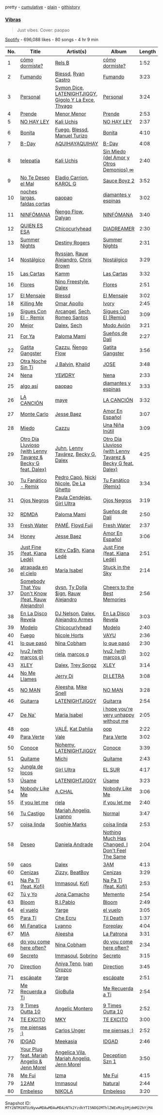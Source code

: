 pretty - [cumulative](/playlists/cumulative/37i9dQZF1DWT34oeYRnJ0R.md) - [plain](/playlists/plain/37i9dQZF1DWT34oeYRnJ0R) - [githistory](https://github.githistory.xyz/mackorone/spotify-playlist-archive/blob/main/playlists/plain/37i9dQZF1DWT34oeYRnJ0R)

### [Vibras](https://open.spotify.com/playlist/37i9dQZF1DWT34oeYRnJ0R)

> Just vibes\. Cover: paopao

[Spotify](https://open.spotify.com/user/spotify) - 696,088 likes - 80 songs - 4 hr 9 min

| No. | Title | Artist(s) | Album | Length |
|---|---|---|---|---|
| 1 | [cómo dormiste?](https://open.spotify.com/track/3fjN3y5x4hN53rykAN2LHQ) | [Rels B](https://open.spotify.com/artist/2IMZYfNi21MGqxopj9fWx8) | [cómo dormiste?](https://open.spotify.com/album/2jt6z03JV7Ax8ZdlOrs9BK) | 1:52 |
| 2 | [Fumando](https://open.spotify.com/track/7J02hWxvWMi026FUPXU4nq) | [Blessd](https://open.spotify.com/artist/1TA5sGRlKUJXBN4ZyJuDIX), [Ryan Castro](https://open.spotify.com/artist/7j6DKwmjbxvpQO8h914uEz) | [Fumando](https://open.spotify.com/album/26gxlnGOcwQsUheyskEuMV) | 3:23 |
| 3 | [Personal](https://open.spotify.com/track/2DkZmgOhYX5m4mOgORqIzq) | [Symon Dice](https://open.spotify.com/artist/13UfNcNfBVluLz2d0J6y6v), [LATENIGHTJIGGY](https://open.spotify.com/artist/34OTRVwyaE8DkOrGMQa7Ah), [Gigolo Y La Exce](https://open.spotify.com/artist/7lCRuW6BSXGAsxuQV9lR0i), [Thyago](https://open.spotify.com/artist/58vXMHUbQbvf7jutQTnJZy) | [Personal](https://open.spotify.com/album/3Q0J5O5iugt4arPomuIIyB) | 3:24 |
| 4 | [Prende](https://open.spotify.com/track/6r5ThDX3rDYvOHxixSjwvX) | [Menor Menor](https://open.spotify.com/artist/2663St0NB1IsbMnlF69AeW) | [Prende](https://open.spotify.com/album/39dpTC9IGFK94L7Z2eh9oX) | 2:53 |
| 5 | [NO HAY LEY](https://open.spotify.com/track/5enNYN3hDG4Dsey9WsF6TJ) | [Kali Uchis](https://open.spotify.com/artist/1U1el3k54VvEUzo3ybLPlM) | [NO HAY LEY](https://open.spotify.com/album/58bXMbR7x7k6ubKP7CyZpQ) | 2:37 |
| 6 | [Bonita](https://open.spotify.com/track/7p5s4J9dNNYpZdAgJIOH6Z) | [Fuego](https://open.spotify.com/artist/7wU2WGCJ8HxkekHHE2QLul), [Blessd](https://open.spotify.com/artist/1TA5sGRlKUJXBN4ZyJuDIX), [Manuel Turizo](https://open.spotify.com/artist/0tmwSHipWxN12fsoLcFU3B) | [Bonita](https://open.spotify.com/album/5S7g9lFAwX5rUAM2I4idTS) | 4:10 |
| 7 | [B\-Day](https://open.spotify.com/track/7bYs6rdrNdpidWjJJtJMsm) | [AQUIHAYAQUIHAY](https://open.spotify.com/artist/3zMBw1jxFritUP7Mpce68i) | [B\-Day](https://open.spotify.com/album/6BUQPa8GoGOLYCsAkuMryh) | 4:08 |
| 8 | [telepatía](https://open.spotify.com/track/6tDDoYIxWvMLTdKpjFkc1B) | [Kali Uchis](https://open.spotify.com/artist/1U1el3k54VvEUzo3ybLPlM) | [Sin Miedo \(del Amor y Otros Demonios\) ∞](https://open.spotify.com/album/00wSTrFxoSzA7eeS1UxHgd) | 2:40 |
| 9 | [No Te Deseo el Mal](https://open.spotify.com/track/3HQxzXOb4p9pfpD5gP38D5) | [Eladio Carrion](https://open.spotify.com/artist/5XJDexmWFLWOkjOEjOVX3e), [KAROL G](https://open.spotify.com/artist/790FomKkXshlbRYZFtlgla) | [Sauce Boyz 2](https://open.spotify.com/album/4JaYe7HIddzNaF3rUgJzHI) | 3:52 |
| 10 | [noches largas, faldas cortas](https://open.spotify.com/track/0HZanBVjCHvVOSsrMvS08L) | [paopao](https://open.spotify.com/artist/5AS4y4rlmbUYDCdg35qmI9) | [diamantes y espinas](https://open.spotify.com/album/3o86U2Y7aQCgQe2kQQOz8T) | 3:02 |
| 11 | [NINFÓMANA](https://open.spotify.com/track/2Ev7DNObnkSmZzZhANm8by) | [Ñengo Flow](https://open.spotify.com/artist/12vb80Km0Ew53ABfJOepVz), [Dalyan](https://open.spotify.com/artist/6sy43r2jZgkOnzjyN1RVqN) | [NINFÓMANA](https://open.spotify.com/album/07CeeN5CeDGK3WuJlgQS1U) | 3:40 |
| 12 | [QUIEN ES ESA](https://open.spotify.com/track/3M2tFhrNdBDEEY3nDrcmNn) | [Chicocurlyhead](https://open.spotify.com/artist/4EzUsFLITcQxDuuDeADaV1) | [DIADREAMER](https://open.spotify.com/album/3dMeA8bEA9Ianbh9mnyhU9) | 2:30 |
| 13 | [Summer Nights](https://open.spotify.com/track/2J6KEv2z0LWUsMc2bHBAOR) | [Destiny Rogers](https://open.spotify.com/artist/6gezkje7GoJlQbHBgLXHuu) | [Summer Nights](https://open.spotify.com/album/3noBkmNZz14QcgIRgIzAZQ) | 2:31 |
| 14 | [Nostálgico](https://open.spotify.com/track/2BEcap3xJtmiPaHKyfQi4e) | [Rvssian](https://open.spotify.com/artist/1fctva4kpRbg2k3v7kwRuS), [Rauw Alejandro](https://open.spotify.com/artist/1mcTU81TzQhprhouKaTkpq), [Chris Brown](https://open.spotify.com/artist/7bXgB6jMjp9ATFy66eO08Z) | [Nostálgico](https://open.spotify.com/album/3752EkZZ1wjEzZ1MRd9rsV) | 3:29 |
| 15 | [Las Cartas](https://open.spotify.com/track/3F3zfGooJ4r6D18Bb9IunL) | [Kamm](https://open.spotify.com/artist/1TedHsnAVELVd0b5N8nbFh) | [Las Cartas](https://open.spotify.com/album/4j1Es14amPfi0udZJV5Oyu) | 3:32 |
| 16 | [Flores](https://open.spotify.com/track/2RCB8DenQG8AAy95KJfuwe) | [Nino Freestyle](https://open.spotify.com/artist/1AACxWCwNIa3ecOBQJnXRV), [Dalex](https://open.spotify.com/artist/0KPX4Ucy9dk82uj4GpKesn) | [Flores](https://open.spotify.com/album/4tFqsdZs5FlmfURPHuQX1B) | 2:51 |
| 17 | [El Mensaje](https://open.spotify.com/track/2KixbV3oLBNrQP2cXwrAC4) | [Blessd](https://open.spotify.com/artist/1TA5sGRlKUJXBN4ZyJuDIX) | [El Mensaje](https://open.spotify.com/album/7rm64Fm5KyyffZ5w0lFwpV) | 3:02 |
| 18 | [Killing Me](https://open.spotify.com/track/5BhK8Mho223YLPQOLfzWNP) | [Omar Apollo](https://open.spotify.com/artist/5FxD8fkQZ6KcsSYupDVoSO) | [Ivory](https://open.spotify.com/album/5z7TD11Qh81Gbf52hd5zAv) | 2:45 |
| 19 | [Sigues Con El \- Remix](https://open.spotify.com/track/4Pu0a2TuHOYtI4CCE3HEXI) | [Arcangel](https://open.spotify.com/artist/4SsVbpTthjScTS7U2hmr1X), [Sech](https://open.spotify.com/artist/77ziqFxp5gaInVrF2lj4ht), [Romeo Santos](https://open.spotify.com/artist/5lwmRuXgjX8xIwlnauTZIP) | [Sigues Con El \(Remix\)](https://open.spotify.com/album/0vPG06qvqmD1XL1uAFysKM) | 3:09 |
| 20 | [Mejor](https://open.spotify.com/track/6C1jKbkCUgFws7M0M4oGCB) | [Dalex](https://open.spotify.com/artist/0KPX4Ucy9dk82uj4GpKesn), [Sech](https://open.spotify.com/artist/77ziqFxp5gaInVrF2lj4ht) | [Modo Avión](https://open.spotify.com/album/7GUGpSBpdK6cJmWO3KdA7r) | 3:21 |
| 21 | [For Ya](https://open.spotify.com/track/02qrtIRuwbGgs2wCvdOFme) | [Paloma Mami](https://open.spotify.com/artist/7rOlQwf8OuFLFQp4aydjBt) | [Sueños de Dalí](https://open.spotify.com/album/4jfOmy33i7nM0gW5zPslJK) | 2:27 |
| 22 | [Gatita Gangster](https://open.spotify.com/track/1xbJZcVJjRvlDWG3TFgBIZ) | [Cazzu](https://open.spotify.com/artist/6w3SkAHYPsQ1bxV7VDlG5y), [Ñengo Flow](https://open.spotify.com/artist/12vb80Km0Ew53ABfJOepVz) | [Gatita Gangster](https://open.spotify.com/album/6sFIObMoQlkk3lFqt926dB) | 3:56 |
| 23 | [Otra Noche Sin Ti](https://open.spotify.com/track/6xvaSd27eSA5kQlFRYhWZF) | [J Balvin](https://open.spotify.com/artist/1vyhD5VmyZ7KMfW5gqLgo5), [Khalid](https://open.spotify.com/artist/6LuN9FCkKOj5PcnpouEgny) | [JOSE](https://open.spotify.com/album/11GmvpYnbgK0rSryPaV5BP) | 3:48 |
| 24 | [Nena](https://open.spotify.com/track/5kJrMogX8dnZvwJVRQct8l) | [YEИDRY](https://open.spotify.com/artist/3Lk9AWrpD4bminO5LwmBOw) | [Nena](https://open.spotify.com/album/5eYJgVtDk7Az1vRWKNfuzY) | 2:33 |
| 25 | [algo así](https://open.spotify.com/track/5YZ6ThqD1WBi9g0YSlLsfW) | [paopao](https://open.spotify.com/artist/5AS4y4rlmbUYDCdg35qmI9) | [diamantes y espinas](https://open.spotify.com/album/3o86U2Y7aQCgQe2kQQOz8T) | 3:33 |
| 26 | [LA CANCIÓN](https://open.spotify.com/track/2wIgWVIyA4bzRW6RmdXMoI) | [maye](https://open.spotify.com/artist/5ti5FPHgtaSf15KcUisZMt) | [LA CANCIÓN](https://open.spotify.com/album/775HIr3RQ0ZfqLVrHr69aI) | 3:32 |
| 27 | [Monte Carlo](https://open.spotify.com/track/0vV9YneKNzEEsAxQBFfOzp) | [Jesse Baez](https://open.spotify.com/artist/4rriNpL1lxpoysDDctWgl3) | [Amor En Español](https://open.spotify.com/album/1e8k4kAKtcC5GIjfP4JDdR) | 3:07 |
| 28 | [Miedo](https://open.spotify.com/track/7acURarwO3OFjtUKzzQq1T) | [Cazzu](https://open.spotify.com/artist/6w3SkAHYPsQ1bxV7VDlG5y) | [Una Niña Inútil](https://open.spotify.com/album/3cOK1UKpkM2v2xtcbNFzzc) | 3:09 |
| 29 | [Otro Día Lluvioso \(with Lenny Tavarez & Becky G feat\. Dalex\)](https://open.spotify.com/track/2qhcTAKmpFNXBEu1FYo69t) | [Juhn](https://open.spotify.com/artist/2LmcxBak1alK1bf7d1beTr), [Lenny Tavárez](https://open.spotify.com/artist/1pQWsZQehhS4wavwh7Fnxd), [Becky G](https://open.spotify.com/artist/4obzFoKoKRHIphyHzJ35G3), [Dalex](https://open.spotify.com/artist/0KPX4Ucy9dk82uj4GpKesn) | [Otro Día Lluvioso \(with Lenny Tavarez & Becky G feat\. Dalex\)](https://open.spotify.com/album/6MGhjZ5uPXwciHnjOGUIxK) | 4:25 |
| 30 | [Tu Fanático \- Remix](https://open.spotify.com/track/6yvWk1foReDykNoYd7n1Wc) | [Pedro Capó](https://open.spotify.com/artist/4QVBYiagIaa6ZGSPMbybpy), [Nicki Nicole](https://open.spotify.com/artist/2UZIAOlrnyZmyzt1nuXr9y), [De La Ghetto](https://open.spotify.com/artist/3EiLUeyEcA6fbRPSHkG5kb) | [Tu Fanático \(Remix\)](https://open.spotify.com/album/0bS2p0AQqpChH6HOhK5NzM) | 3:34 |
| 31 | [Ojos Negros](https://open.spotify.com/track/0hjbmFnvWmn9QPlEUKJUK3) | [Paula Cendejas](https://open.spotify.com/artist/4EiI7Vls0NB16jLuexzCHC), [Girl Ultra](https://open.spotify.com/artist/7i1CyQ1fogh4bkj3EPj3ls) | [Ojos Negros](https://open.spotify.com/album/1GpskTNrGXAlgg63EOMANt) | 3:19 |
| 32 | [RDMDA](https://open.spotify.com/track/4ucFAncTWKzcOjQ9J4SbaM) | [Paloma Mami](https://open.spotify.com/artist/7rOlQwf8OuFLFQp4aydjBt) | [Sueños de Dalí](https://open.spotify.com/album/4jfOmy33i7nM0gW5zPslJK) | 2:50 |
| 33 | [Fresh Water](https://open.spotify.com/track/2q8EbgPUw6bCQjVyfGoytw) | [PAMÉ](https://open.spotify.com/artist/5ZSOXLTnZcSjdVCIdjnq03), [Floyd Fuji](https://open.spotify.com/artist/0glUNuyGWUn70JhLMARseD) | [Fresh Water](https://open.spotify.com/album/49y4Fp6dj9ElCGJmEQN7DH) | 2:37 |
| 34 | [Honey](https://open.spotify.com/track/2FuQp5l27bC1sHWnZr8uA3) | [Jesse Baez](https://open.spotify.com/artist/4rriNpL1lxpoysDDctWgl3) | [Amor En Español](https://open.spotify.com/album/1e8k4kAKtcC5GIjfP4JDdR) | 3:06 |
| 35 | [Just Fine \(feat\. Kiana Ledé\)](https://open.spotify.com/track/4810VYLNArmiy9ftC7yhzV) | [Kitty Ca$h](https://open.spotify.com/artist/1WcZXhILKBJktTKnqfjWMT), [Kiana Ledé](https://open.spotify.com/artist/7jZMxhsB8djyIbYmoiJSTs) | [Just Fine \(feat\. Kiana Ledé\)](https://open.spotify.com/album/39v3mxqGMJSk4VACEvENAc) | 2:51 |
| 36 | [atrapada en el cielo](https://open.spotify.com/track/0xa6hDuygUskYwHD4hNXUR) | [María Isabel](https://open.spotify.com/artist/318bGJ7GOvMhYhkNOe5kZ5) | [Stuck in the Sky](https://open.spotify.com/album/30vPoPfOku0lYgfTE903vA) | 2:14 |
| 37 | [Somebody That You Don't Know \(feat\. Rauw Alejandro\)](https://open.spotify.com/track/2wHNBYCfnVNEXCOORj4tyV) | [dvsn](https://open.spotify.com/artist/7e1ICztHM2Sc4JNLxeMXYl), [Ty Dolla $ign](https://open.spotify.com/artist/7c0XG5cIJTrrAgEC3ULPiq), [Rauw Alejandro](https://open.spotify.com/artist/1mcTU81TzQhprhouKaTkpq) | [Cheers to the Best Memories](https://open.spotify.com/album/1WNwlBvoohUFZcJt3uLrd4) | 2:56 |
| 38 | [En La Disco Revela](https://open.spotify.com/track/2aP62YJe28Kclfpx2DBjo7) | [DJ Nelson](https://open.spotify.com/artist/2ydZrTy8U3kOMOzx20s3dg), [Dalex](https://open.spotify.com/artist/0KPX4Ucy9dk82uj4GpKesn), [Alejandro Armes](https://open.spotify.com/artist/3J9eSTe3nQKjuMyoiO2XSi) | [En La Disco Revela](https://open.spotify.com/album/37v6cQ4Ng0iXObwMzBwu5b) | 3:03 |
| 39 | [Modelo](https://open.spotify.com/track/0w9QFO4qIQd2Mik73UFFzS) | [Chicocurlyhead](https://open.spotify.com/artist/4EzUsFLITcQxDuuDeADaV1) | [Modelo](https://open.spotify.com/album/3xuuhHXA6iiKIbHOrM4GqD) | 2:40 |
| 40 | [Fuego](https://open.spotify.com/track/1XlcDTgLG4B7IZU9UFmvRB) | [Nicole Horts](https://open.spotify.com/artist/1PdyY069YiAkmKdnx6odux) | [VAYU](https://open.spotify.com/album/0rHCpDokbS3UGKGB64mOhY) | 2:36 |
| 41 | [lo que pasó](https://open.spotify.com/track/6SWwMXdb0XGGsUmNVxjP76) | [Nina Cobham](https://open.spotify.com/artist/4ETeWE9SAfaNU7XQ1RB2wq) | [lo que pasó](https://open.spotify.com/album/0dhZYPGnqu0hVxVS9saFQa) | 2:30 |
| 42 | [lyu2 \(with marcos g\)](https://open.spotify.com/track/1eKhGmIxCVwXHjxrh3aqT5) | [riela](https://open.spotify.com/artist/5K3Lwty6gv1gtuPn3gcf3A), [marcos g](https://open.spotify.com/artist/3O2UFvuhmgSDH3q6miqELN) | [lyu2 \(with marcos g\)](https://open.spotify.com/album/3pwWV4Y1XnsZpcpqtjyax3) | 3:02 |
| 43 | [XLEY](https://open.spotify.com/track/5LrMQ0wMlyotNIsR6aofeH) | [Dalex](https://open.spotify.com/artist/0KPX4Ucy9dk82uj4GpKesn), [Trey Songz](https://open.spotify.com/artist/2iojnBLj0qIMiKPvVhLnsH) | [XLEY](https://open.spotify.com/album/5eZC1BL1r2RcJlVORIvRLU) | 3:14 |
| 44 | [No Me Llames](https://open.spotify.com/track/2K8ZO92IWTr5q28XWYHNIj) | [Jerry Di](https://open.spotify.com/artist/7f02bxFbZIOVdSbYRNYvLT) | [DI LETRA](https://open.spotify.com/album/1NTAPW8MixdsXxAi4v9hBn) | 3:08 |
| 45 | [NO MAN](https://open.spotify.com/track/5pZhTh1X9lQQQoknYuM3Ds) | [Aleesha](https://open.spotify.com/artist/18qC8mrcJ9ZjChRDPvpadi), [Mike Snell](https://open.spotify.com/artist/2fxKX3blmv0SZfVvuwopd8) | [NO MAN](https://open.spotify.com/album/2QqkPOYsFBdvpFq6RFfAnz) | 3:28 |
| 46 | [Guitarra](https://open.spotify.com/track/2e030wRlvk7aU21DIGN4kL) | [LATENIGHTJIGGY](https://open.spotify.com/artist/34OTRVwyaE8DkOrGMQa7Ah) | [Guitarra](https://open.spotify.com/album/4jwMD9PMiLkb0tkDnv1cZn) | 2:54 |
| 47 | [De Na'](https://open.spotify.com/track/4BRHC01xlK80uTBdz0NGhD) | [María Isabel](https://open.spotify.com/artist/318bGJ7GOvMhYhkNOe5kZ5) | [i hope you're very unhappy without me](https://open.spotify.com/album/579UaafRX8pIuyEaFsupQN) | 2:05 |
| 48 | [oop](https://open.spotify.com/track/0ahGF0pnErz122RjmZGVjY) | [VALÉ](https://open.spotify.com/artist/3iyja6ErhSJ4NplEsdlzyE), [Kat Dahlia](https://open.spotify.com/artist/1peH5tSqnYm8W6Bo3I5egE) | [oop](https://open.spotify.com/album/2xqXrnqSVDylcr5QVKyHq4) | 2:22 |
| 49 | [Para Verte](https://open.spotify.com/track/4aiIi5Nn7EdDhoiw5DywDk) | [Vale](https://open.spotify.com/artist/22p8vOZwMABvl5qt2nZHWD) | [Para Verte](https://open.spotify.com/album/43b9yizo1mckUfWgItr7nk) | 3:02 |
| 50 | [Conoce](https://open.spotify.com/track/4B1LWPQeIOTVHsMNa3KBBg) | [Nohemy](https://open.spotify.com/artist/4EinPz5K01c3pu8ufwvD3P), [LATENIGHTJIGGY](https://open.spotify.com/artist/34OTRVwyaE8DkOrGMQa7Ah) | [Conoce](https://open.spotify.com/album/7ecm1r41OIi5VDEwcVhs50) | 3:39 |
| 51 | [Quítame](https://open.spotify.com/track/2XsgggjzR8FnjROqMcLuCa) | [Michi](https://open.spotify.com/artist/3Wpco0QNxrTY1Gnqo06J6P) | [Quítame](https://open.spotify.com/album/4t4yVRlJv2ontF1Ec0pGw8) | 2:43 |
| 52 | [Jungla de locos](https://open.spotify.com/track/6z6SO9VO4pt6hKObRc23Hp) | [Girl Ultra](https://open.spotify.com/artist/7i1CyQ1fogh4bkj3EPj3ls) | [EL SUR](https://open.spotify.com/album/1sHYyBeTBczpD87Bt3f8rz) | 4:17 |
| 53 | [Úsame](https://open.spotify.com/track/4HDa866zFSzwOkEhgNHx6F) | [LATENIGHTJIGGY](https://open.spotify.com/artist/34OTRVwyaE8DkOrGMQa7Ah) | [Úsame](https://open.spotify.com/album/4ASrjbSq9D0CuHkAHsAhNc) | 3:23 |
| 54 | [Nobody Like Me](https://open.spotify.com/track/6V1LNio3PtaoiePzCAJF9t) | [A.CHAL](https://open.spotify.com/artist/0pkwrPVI8UyXtPkavyJoZ4) | [Nobody Like Me](https://open.spotify.com/album/5yNTTe5Y9eyjEdNLKY2TPL) | 3:06 |
| 55 | [if you let me](https://open.spotify.com/track/0R7XVSEzG89NLlwxhiNTPL) | [riela](https://open.spotify.com/artist/5K3Lwty6gv1gtuPn3gcf3A) | [if you let me](https://open.spotify.com/album/79LzULw2zrLg3KllgzkCOK) | 2:40 |
| 56 | [Tu Castigo](https://open.spotify.com/track/5ZhNFzInNjdqmdIglUpidB) | [Mariah Angeliq](https://open.spotify.com/artist/0KKUc4amZyvswV2YL6WTar), [Lyanno](https://open.spotify.com/artist/1Ts9of7VPZElwPQnqnDSfW) | [Normal](https://open.spotify.com/album/5Qkxw86wtQYlK2dEjTJcSP) | 3:47 |
| 57 | [coisa linda](https://open.spotify.com/track/763GYv3anuAaSSA6kQ2bEa) | [Sophie Marks](https://open.spotify.com/artist/6spwry8r7pCSX6cY2Y7bSk) | [coisa linda](https://open.spotify.com/album/0YowymrHvtYwqHyWcvvfkW) | 2:53 |
| 58 | [Deseo](https://open.spotify.com/track/2guE2PqxIZ2Xnicd82f0YS) | [Daniela Andrade](https://open.spotify.com/artist/0WfaItAbs4vlgIA1cuqGtJ) | [Nothing Much Has Changed, I Don't Feel The Same](https://open.spotify.com/album/7JRxCqZEgcgduakDOCgjg1) | 2:04 |
| 59 | [caos](https://open.spotify.com/track/666gQThvRTs3OfeJURkKLh) | [Dalex](https://open.spotify.com/artist/0KPX4Ucy9dk82uj4GpKesn) | [3AM](https://open.spotify.com/album/6kq7kwgdD6Iq1naBCJRn2j) | 4:13 |
| 60 | [Cenizas](https://open.spotify.com/track/54szHYyqK2XSdfsefoiGjj) | [Zizzy](https://open.spotify.com/artist/2h8f3bQReG6QLk3tA1j7NS), [BeatBoy](https://open.spotify.com/artist/5UBcT8h31eT62kHEsNaW3X) | [Cenizas](https://open.spotify.com/album/0blTDBEGqFOeEUOAy0G4kV) | 3:29 |
| 61 | [Na Pa Ti \(feat\. Kofi\)](https://open.spotify.com/track/0BdFIT81iB6Irf3XjiBUjk) | [Immasoul](https://open.spotify.com/artist/21neefJLiFuSR6sQlHDblG), [Kofi](https://open.spotify.com/artist/2MjVr5NjCCoPSEkXnl92Ld) | [Na Pa Ti \(feat\. Kofi\)](https://open.spotify.com/album/3UefdYQA4lzyOOZ8SHFSyr) | 2:53 |
| 62 | [Tú y Yo](https://open.spotify.com/track/0rmqnho8rZSEJCqeBDPMmT) | [Jona Camacho](https://open.spotify.com/artist/0t64OqoqDgnfJee9Z6IBOP) | [Memento](https://open.spotify.com/album/0uhQr2Rh3VkMpjx8CF8pbb) | 2:54 |
| 63 | [Bloom](https://open.spotify.com/track/4T7vbzrubScfDq0bx7Am5M) | [R.I.Pablo](https://open.spotify.com/artist/7KGkYFExwTNpryurLNxdwb) | [Bloom](https://open.spotify.com/album/1FIiSEBdr1vujOzxWfHHiD) | 2:49 |
| 64 | [el vuelo](https://open.spotify.com/track/2qtrDGVkMqKrcL44b8U4LG) | [Yarge](https://open.spotify.com/artist/1K2Ti5gTHnn2w1MFUWAKK4) | [el vuelo](https://open.spotify.com/album/50fPKkTgYxNCIaoEWb3jU3) | 3:05 |
| 65 | [Para Ti](https://open.spotify.com/track/3NAA9XN9xarn0V2nmw6EoV) | [Che Ecru](https://open.spotify.com/artist/45AMD9qU0ERQY5RvR7deHR) | [Til Death](https://open.spotify.com/album/1KdIvpllbhDOBXGxjM6azb) | 1:37 |
| 66 | [Mi Fanatica](https://open.spotify.com/track/0WrRjLCLiX3ZaTZjyT3KbA) | [Lyanno](https://open.spotify.com/artist/1Ts9of7VPZElwPQnqnDSfW) | [Foreplay](https://open.spotify.com/album/0Zyin6wtlQoUC3ZSqMbAtT) | 4:04 |
| 67 | [MIA](https://open.spotify.com/track/23GhLjcJ26QGrn7g4saZ4k) | [Aleesha](https://open.spotify.com/artist/18qC8mrcJ9ZjChRDPvpadi) | [La Patrona](https://open.spotify.com/album/7GTks3uBI8W9D2EeFYp9V1) | 3:31 |
| 68 | [do you come here often?](https://open.spotify.com/track/6cATzdkvntHhTFC2510gbs) | [Nina Cobham](https://open.spotify.com/artist/4ETeWE9SAfaNU7XQ1RB2wq) | [do you come here often?](https://open.spotify.com/album/1kRRlIpttyseZ2jP8nyGi0) | 2:34 |
| 69 | [Secreto](https://open.spotify.com/track/7cmtffF4N8aaKJv7rL06R7) | [Immasoul](https://open.spotify.com/artist/21neefJLiFuSR6sQlHDblG), [Sobrino](https://open.spotify.com/artist/0vEEYg1cJscAAw4sekHSOf) | [Secreto](https://open.spotify.com/album/2nSZ3pXhbEuQDsEieLknAR) | 3:15 |
| 70 | [Direction](https://open.spotify.com/track/3K2PkX4J57HRMdjchzhV2x) | [Aniya Teno](https://open.spotify.com/artist/3tQk5O9Q3HKn7wA7yAl8MW), [Ivan Orozco](https://open.spotify.com/artist/0YtSuW7FvS3jNpb8dkc2Sl) | [Direction](https://open.spotify.com/album/07oAGIjAdGLI4RAFgPZ3UM) | 3:45 |
| 71 | [escápate](https://open.spotify.com/track/6hru9IGYTVbMXeyjjlxW2m) | [Yarge](https://open.spotify.com/artist/1K2Ti5gTHnn2w1MFUWAKK4) | [escápate](https://open.spotify.com/album/5y17V9rse9zMvAqh848H8f) | 2:51 |
| 72 | [Me Recuerda a Ti](https://open.spotify.com/track/1Fngw0WPdqz5jRasncUjZS) | [GioBulla](https://open.spotify.com/artist/0Byw4aFEQbFJBgL82P0LKc) | [Me Recuerda a Ti](https://open.spotify.com/album/0CEnEIiJKwelKhAJK8Md20) | 2:54 |
| 73 | [9 Times Outta 10](https://open.spotify.com/track/6lPCFkM3CZxabYWDTgwtwB) | [Angelic Montero](https://open.spotify.com/artist/2pxAIkRFeYyAt7Pumm7t7H) | [9 Times Outta 10](https://open.spotify.com/album/3kJqAgJe5yJX8VIcx6ER9b) | 2:52 |
| 74 | [TE EXCITO](https://open.spotify.com/track/5mckOgQpLWXGKDL7JkhinL) | [MKY](https://open.spotify.com/artist/1PqHnWEPEpvvqbNYgMPcxX) | [TE EXCITO](https://open.spotify.com/album/39gMLm6ooahFbaF0EDOsdZ) | 3:00 |
| 75 | [me piensas ;\)](https://open.spotify.com/track/15o9c1gTVDxkGxq74lrgO9) | [Carlos Unger](https://open.spotify.com/artist/6HjZFRvUOPRuaPNzUxtqWf) | [me piensas ;\)](https://open.spotify.com/album/2m35VBQZcCZqBnKzgEbP4N) | 2:52 |
| 76 | [IDGAD](https://open.spotify.com/track/458XxiIxKFpKEtIV7QgT02) | [Meekasia](https://open.spotify.com/artist/1uzFAZNYuGEeCjciRFPWkE) | [IDGAD](https://open.spotify.com/album/7BwTm0K4v5ykjOEw1PJb9H) | 2:46 |
| 77 | [Your Plug feat\. Mariah Angeliq & Jenn Morel](https://open.spotify.com/track/4Kgmokx4QE2y5dDEUGt3kR) | [Angelica Vila](https://open.spotify.com/artist/4uGEwrSd2U7vy5jyEK5qLX), [Mariah Angeliq](https://open.spotify.com/artist/0KKUc4amZyvswV2YL6WTar), [Jenn Morel](https://open.spotify.com/artist/7iWWbIVw66I3hHVy9crw6a) | [Deception Szn 1](https://open.spotify.com/album/6pwLDRaJ9WNYY6QHX5KEZg) | 3:50 |
| 78 | [Me Fui](https://open.spotify.com/track/5ZJd9k7DEOy3hBJmhd0DDW) | [Izma](https://open.spotify.com/artist/0Hxv2atG2UFJAA8DC2nAVJ) | [Me Fui](https://open.spotify.com/album/576cHKgH3sclXYicBXSiXm) | 4:15 |
| 79 | [12AM](https://open.spotify.com/track/0pl9fHyiXmEF7siRvdlNMe) | [Immasoul](https://open.spotify.com/artist/21neefJLiFuSR6sQlHDblG) | [Natural](https://open.spotify.com/album/0wYdnzS5bRsAZHhxGGDt00) | 2:44 |
| 80 | [Embeleso](https://open.spotify.com/track/5OMX4q4yknfdEFLBU0ufWl) | [NIKOLA](https://open.spotify.com/artist/62iTERZQMpjWggsriHvDnk) | [Embeleso](https://open.spotify.com/album/4tvKQtkJEk1dkFs53jh1ue) | 3:20 |

Snapshot ID: `MTY2NTM1NTUzNywwMDAwMDAwMDAzNTk2YzdkYTI5NDQ2MThlZWExMzg1MjdmM2ZhYjM4`
